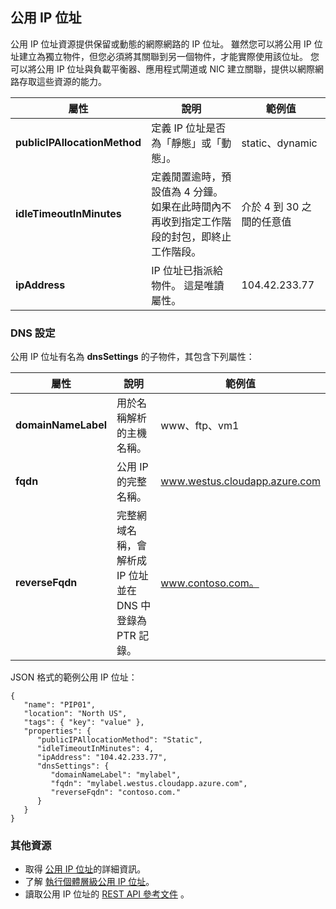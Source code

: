 ## <a name="public-ip-address"></a>公用 IP 位址
公用 IP 位址資源提供保留或動態的網際網路的 IP 位址。 雖然您可以將公用 IP 位址建立為獨立物件，但您必須將其關聯到另一個物件，才能實際使用該位址。 您可以將公用 IP 位址與負載平衡器、應用程式閘道或 NIC 建立關聯，提供以網際網路存取這些資源的能力。  

| 屬性 | 說明 | 範例值 |
| --- | --- | --- |
| **publicIPAllocationMethod** |定義 IP 位址是否為「靜態」或「動態」。 |static、dynamic |
| **idleTimeoutInMinutes** |定義閒置逾時，預設值為 4 分鐘。 如果在此時間內不再收到指定工作階段的封包，即終止工作階段。 |介於 4 到 30 之間的任意值 |
| **ipAddress** |IP 位址已指派給物件。 這是唯讀屬性。 |104.42.233.77 |

### <a name="dns-settings"></a>DNS 設定
公用 IP 位址有名為 **dnsSettings** 的子物件，其包含下列屬性：

| 屬性 | 說明 | 範例值 |
| --- | --- | --- |
| **domainNameLabel** |用於名稱解析的主機名稱。 |www、ftp、vm1 |
| **fqdn** |公用 IP 的完整名稱。 |www.westus.cloudapp.azure.com |
| **reverseFqdn** |完整網域名稱，會解析成 IP 位址並在 DNS 中登錄為 PTR 記錄。 |www.contoso.com。 |

JSON 格式的範例公用 IP 位址：

    {
       "name": "PIP01",
       "location": "North US",
       "tags": { "key": "value" },
       "properties": {
          "publicIPAllocationMethod": "Static",
          "idleTimeoutInMinutes": 4,
          "ipAddress": "104.42.233.77",
          "dnsSettings": {
             "domainNameLabel": "mylabel",
             "fqdn": "mylabel.westus.cloudapp.azure.com",
             "reverseFqdn": "contoso.com."
          }
       }
    } 

### <a name="additional-resources"></a>其他資源
* 取得 [公用 IP 位址](../articles/virtual-network/virtual-networks-reserved-public-ip.md)的詳細資訊。
* 了解 [執行個體層級公用 IP 位址](../articles/virtual-network/virtual-networks-instance-level-public-ip.md)。
* 讀取公用 IP 位址的 [REST API 參考文件](https://msdn.microsoft.com/library/azure/mt163638.aspx) 。

